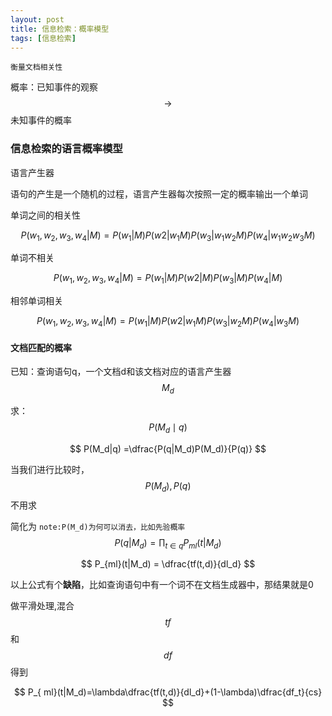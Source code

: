 ```yaml
---
layout: post
title: 信息检索：概率模型
tags: [信息检索]
---
```


`衡量文档相关性`

概率：已知事件的观察 $$\to$$ 未知事件的概率

### 信息检索的语言概率模型

语言产生器

语句的产生是一个随机的过程，语言产生器每次按照一定的概率输出一个单词


单词之间的相关性

$$
P(w_1,w_2,w_3,w_4|M) =P(w_1|M)P(w2|w_1M)P(w_3|w_1w_2M)P(w_4|w_1w_2w_3M)
$$


单词不相关

$$
P(w_1,w_2,w_3,w_4|M) =P(w_1|M)P(w2|M)P(w_3|M)P(w_4|M)
$$


相邻单词相关

$$
P(w_1,w_2,w_3,w_4|M) =P(w_1|M)P(w2|w_1M)P(w_3|w_2M)P(w_4|w_3M)
$$


#### 文档匹配的概率

已知：查询语句q，一个文档d和该文档对应的语言产生器$$M_d$$

求：$$P(M_d\mid q)$$

$$
P(M_d|q) =\dfrac{P(q|M_d)P(M_d)}{P(q)}
$$

当我们进行比较时，$$P(M_d),P(q)$$不用求

简化为  `note:P(M_d)为何可以消去，比如先验概率`
$$
P(q|M_d)=\prod_{t \in q}P_{ml}(t|M_d)
$$

$$
P_{ml}(t|M_d) = \dfrac{tf(t,d)}{dl_d}
$$

以上公式有个**缺陷**，比如查询语句中有一个词不在文档生成器中，那结果就是0

做平滑处理,混合 $$tf$$ 和 $$df$$ 得到

$$
P_{ ml}(t|M_d)=\lambda\dfrac{tf(t,d)}{dl_d}+(1-\lambda)\dfrac{df_t}{cs}
$$
